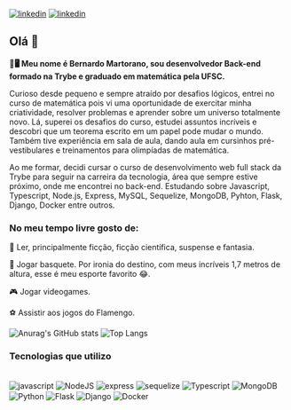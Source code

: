 [![linkedin](https://img.shields.io/badge/LinkedIn-0077B5?style=for-the-badge&logo=linkedin&logoColor=white)](https://www.linkedin.com/in/bernardo-martorano/)
[![linkedin](https://img.shields.io/badge/Gmail-D14836?style=for-the-badge&logo=gmail&logoColor=white)](mailto:bernardormartorano@gmail.com)


## Olá 👋
**🧮🖥 Meu nome é Bernardo Martorano, sou desenvolvedor Back-end formado na Trybe e graduado em matemática pela UFSC.**

Curioso desde pequeno e sempre atraído por desafios lógicos, entrei no curso de matemática pois vi uma oportunidade de exercitar minha criatividade, resolver problemas e aprender sobre um universo totalmente novo. Lá, superei os desafios do curso, estudei assuntos incríveis  e descobri que um teorema escrito em um papel pode mudar o mundo. Também tive experiência em sala de aula, dando aula em cursinhos pré-vestibulares e treinamentos para olimpíadas de matemática.

Ao me formar, decidi cursar o curso de desenvolvimento web full stack da Trybe para seguir na carreira da tecnologia, área que sempre estive próximo, onde me encontrei no back-end. Estudando sobre Javascript, Typescript, Node.js, Express, MySQL, Sequelize, MongoDB, Pyhton, Flask, Django, Docker entre outros.

### No meu tempo livre gosto de:
📖 Ler, principalmente ficção, ficção científica, suspense e fantasia.

🏀 Jogar basquete. Por ironia do destino, com meus incríveis 1,7 metros de altura, esse é meu esporte favorito 😂.

🎮 Jogar videogames.

⚽ Assistir aos jogos do Flamengo.

![Anurag's GitHub stats](https://github-readme-stats.vercel.app/api?username=bermartorano&show_icons=true&theme=transparent)
![Top Langs](https://github-readme-stats.vercel.app/api/top-langs/?username=bermartorano&layout=compact)

### Tecnologias que utilizo
<div style="display: inline_block"><br/>
  <img align="center" alt="javascript" src="https://img.shields.io/badge/JavaScript-F7DF1E?style=for-the-badge&logo=javascript&logoColor=black"/>
  <img align="center" alt="NodeJS" src="https://img.shields.io/badge/Node.js-43853D?style=for-the-badge&logo=node.js&logoColor=white"/>
  <img align="center" alt="express" src="https://img.shields.io/badge/Express.js-404D59?style=for-the-badge"/>
  <img align="center" alt="sequelize" src="https://img.shields.io/badge/sequelize-323330?style=for-the-badge&logo=sequelize&logoColor=blue"/>
  <img align="center" alt="Typescript" src="https://img.shields.io/badge/TypeScript-007ACC?style=for-the-badge&logo=typescript&logoColor=white"/>
  <img align="center" alt="MongoDB" src="https://img.shields.io/badge/MongoDB-4EA94B?style=for-the-badge&logo=mongodb&logoColor=white"/>
  <img align="center" alt="Python" src="https://img.shields.io/badge/Python-3776AB?style=for-the-badge&logo=python&logoColor=white"/>
  <img align="center" alt="Flask" src="https://img.shields.io/badge/Flask-000000?style=for-the-badge&logo=flask&logoColor=white"/>
  <img align="center" alt="Django" src="https://img.shields.io/badge/Django-092E20?style=for-the-badge&logo=django&logoColor=white"/>
  <img align="center" alt="Docker" src="https://img.shields.io/badge/Docker-2CA5E0?style=for-the-badge&logo=docker&logoColor=white"/>
</div><br/>
